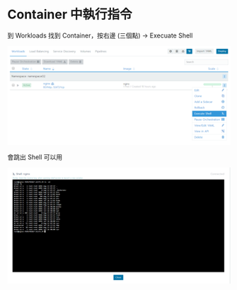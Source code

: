 # Container 中執行指令

到 Workloads 找到 Container，按右邊 \(三個點\) -&gt; Execuate Shell

![](.gitbook/assets/image%20%2821%29.png)

會跳出 Shell 可以用

![](.gitbook/assets/image%20%282%29.png)



